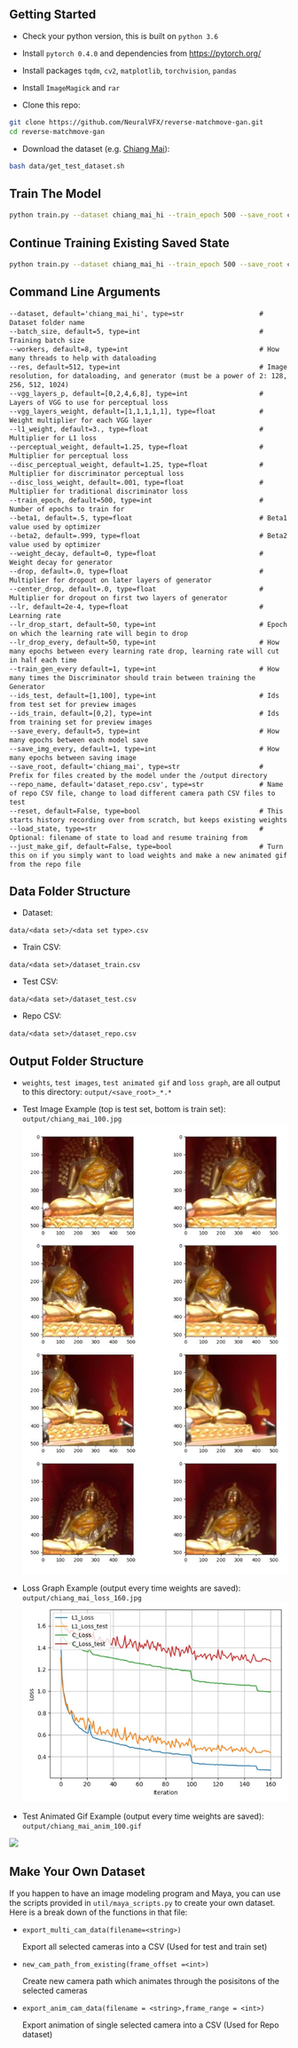 
## Getting Started
- Check your python version, this is built on `python 3.6`
- Install `pytorch 0.4.0` and dependencies from https://pytorch.org/
- Install packages `tqdm`, `cv2`, `matplotlib`, `torchvision`, `pandas`
- Install `ImageMagick` and `rar`

- Clone this repo:
```bash
git clone https://github.com/NeuralVFX/reverse-matchmove-gan.git
cd reverse-matchmove-gan
```
- Download the dataset (e.g. [Chiang Mai](http://neuralvfx.com/datasets/reverse_matchmove/chiang_mai_hi.rar)):
```bash
bash data/get_test_dataset.sh
```

## Train The Model
```bash
python train.py --dataset chiang_mai_hi --train_epoch 500 --save_root chiang_mai
```

## Continue Training Existing Saved State
```bash
python train.py --dataset chiang_mai_hi --train_epoch 500 --save_root chiang_mai --load_state output/chiang_mai_3.json
```

## Command Line Arguments
```
--dataset, default='chiang_mai_hi', type=str                   # Dataset folder name
--batch_size, default=5, type=int                              # Training batch size
--workers, default=8, type=int                                 # How many threads to help with dataloading
--res, default=512, type=int                                   # Image resolution, for dataloading, and generator (must be a power of 2: 128, 256, 512, 1024)
--vgg_layers_p, default=[0,2,4,6,8], type=int                  # Layers of VGG to use for perceptual loss
--vgg_layers_weight, default=[1,1,1,1,1], type=float           # Weight multiplier for each VGG layer 
--l1_weight, default=3., type=float                            # Multiplier for L1 loss
--perceptual_weight, default=1.25, type=float                  # Multiplier for perceptual loss
--disc_perceptual_weight, default=1.25, type=float             # Multiplier for discriminator perceptual loss
--disc_loss_weight, default=.001, type=float                   # Multiplier for traditional discriminator loss
--train_epoch, default=500, type=int                           # Number of epochs to train for
--beta1, default=.5, type=float                                # Beta1 value used by optimizer
--beta2, default=.999, type=float                              # Beta2 value used by optimizer
--weight_decay, default=0, type=float                          # Weight decay for generator
--drop, default=.0, type=float                                 # Multiplier for dropout on later layers of generator
--center_drop, default=.0, type=float                          # Multiplier for dropout on first two layers of generator
--lr, default=2e-4, type=float                                 # Learning rate
--lr_drop_start, default=50, type=int                          # Epoch on which the learning rate will begin to drop
--lr_drop_every, default=50, type=int                          # How many epochs between every learning rate drop, learning rate will cut in half each time
--train_gen_every default=1, type=int                          # How many times the Discriminator should train between training the Generator
--ids_test, default=[1,100], type=int                          # Ids from test set for preview images
--ids_train, default=[0,2], type=int                           # Ids from training set for preview images
--save_every, default=5, type=int                              # How many epochs between each model save
--save_img_every, default=1, type=int                          # How many epochs between saving image
--save_root, default='chiang_mai', type=str                    # Prefix for files created by the model under the /output directory
--repo_name, default='dataset_repo.csv', type=str              # Name of repo CSV file, change to load different camera path CSV files to test     
--reset, default=False, type=bool                              # This starts history recording over from scratch, but keeps existing weights
--load_state, type=str                                         # Optional: filename of state to load and resume training from
--just_make_gif, default=False, type=bool                      # Turn this on if you simply want to load weights and make a new animated gif from the repo file    
```

## Data Folder Structure

- Dataset:

`data/<data set>/<data set type>.csv`

- Train CSV:

`data/<data set>/dataset_train.csv`

- Test CSV:

`data/<data set>/dataset_test.csv`

- Repo CSV:

`data/<data set>/dataset_repo.csv`

## Output Folder Structure

- `weights`, `test images`, `test animated gif` and `loss graph`, are all output to this directory: `output/<save_root>_*.*`

- Test Image Example (top is test set, bottom is train set): `output/chiang_mai_100.jpg`
![](output/chiang_mai_100.jpg)

- Loss Graph Example (output every time weights are saved): `output/chiang_mai_loss_160.jpg`
![](output/chiang_mai_loss_160.jpg)

- Test Animated Gif Example (output every time weights are saved): `output/chiang_mai_anim_100.gif`

![](examples/anim_example.gif)

## Make Your Own Dataset

If you happen to have an image modeling program and Maya, you can use the scripts provided in `util/maya_scripts.py` to create your own dataset. Here is a break down of the functions in that file:

- `export_multi_cam_data(filename=<string>)`
  
  Export all selected cameras into a CSV (Used for test and train set)

- `new_cam_path_from_existing(frame_offset =<int>)`
  
  Create new camera path which animates through the posisitons of the selected cameras
  
- `export_anim_cam_data(filename = <string>,frame_range = <int>)`
  
  Export animation of single selected camera into a CSV (Used for Repo dataset)

